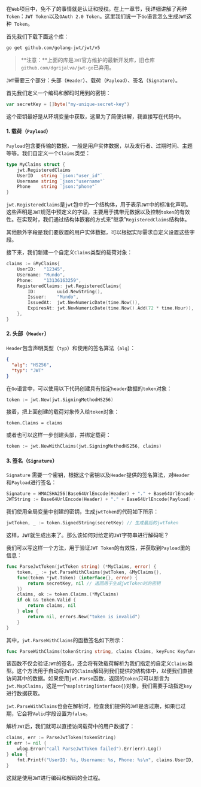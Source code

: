 在`Web`项目中，免不了的事情就是认证和授权。在上一章节，我详细讲解了两种`Token`：`JWT Token`以及`OAuth 2.0 Token`。这里我们说一下`Go`语言怎么生成`JWT`这种` Token`。

首先我们下载下面这个库：

```sh
go get github.com/golang-jwt/jwt/v5
```

> **注意：**上面的库是`JWT`官方维护的最新开发库，旧仓库`github.com/dgrijalva/jwt-go`已弃用。

`JWT`需要三个部分：头部（`Header`）、载荷（`Payload`）、签名（`Signature`）。

首先我们定义一个编码和解码时用到的密钥：

```go
var secretKey = []byte("my-unique-secret-key")
```

这个密钥最好是从环境变量中获取，这里为了简便讲解，我直接写在代码中。

#### 1. 载荷（`Payload`）

`Payload`包含要传输的数据，一般是用户实体数据，以及发行者、过期时间、主题等等。我们自定义一个`Claims`类型：

```go
type MyClaims struct {
	jwt.RegisteredClaims
	UserID   string `json:"user_id"`
	Username string `json:"username"`
	Phone    string `json:"phone"`
}
```

`jwt.RegisteredClaims`是`jwt`包中的一个结构体，用于表示`JWT`中的标准化声明。这些声明是`JWT`规范中预定义的字段，主要用于携带元数据以及控制`token`的有效性。在实现时，我们通过结构体嵌套的方式来“继承”`RegisteredClaims`结构体。

其他额外字段是我们要放置的用户实体数据，可以根据实际需求自定义设置这些字段。

接下来，我们新建一个自定义`Claims`类型的载荷对象：

```go
claims := &MyClaims{
	UserID:   "12345",
	Username: "Mundo",
	Phone:    "13136163259",
	RegisteredClaims: jwt.RegisteredClaims{
		ID:        uuid.NewString(),                                   // 设置jti，标识每个jwt
		Issuer:    "Mundo",                                            // 设置发行者iss
		IssuedAt:  jwt.NewNumericDate(time.Now()),                     // 设置创建时间iat
		ExpiresAt: jwt.NewNumericDate(time.Now().Add(72 * time.Hour)), // 设置过期时间exp为3天
	},
}
```

#### 2. 头部（`Header`）

`Header`包含声明类型（`typ`）和使用的签名算法（`alg`）：

```json
{
  "alg": "HS256",
  "typ": "JWT"
}
```

在`Go`语言中，可以使用以下代码创建具有指定`header`数据的`token`对象：

```go
token := jwt.New(jwt.SigningMethodHS256)
```

接着，把上面创建的载荷对象传入给`token`对象：

```
token.Claims = claims
```

或者也可以这样一步创建头部，并绑定载荷：

```go
token := jwt.NewWithClaims(jwt.SigningMethodHS256, claims)
```

#### 3. 签名（`Signature`）

`Signature` 需要一个密钥，根据这个密钥以及`Header`提供的签名算法，对`Header`和`Payload`进行签名：

```go
Signature = HMACSHA256(Base64UrlEncode(Header) + "." + Base64UrlEncode(Payload), secret)
JWTString := Base64UrlEncode(Header) + "." + Base64UrlEncode(Payload) + "." + Base64UrlEncode(Signature)
```

我们使用全局变量中创建的密钥，生成`jwtToken`的代码如下所示：
```go
jwtToken, _ := token.SignedString(secretKey) // 生成最后的jwtToken
```

这样，`JWT`就生成出来了。那么该如何对给定的`JWT`字符串进行解码呢？

我们可以写这样一个方法，用于验证`JWT Token`的有效性，并获取到`Payload`里的信息：

```go
func ParseJwtToken(jwtToken string) (*MyClaims, error) {
	token, _ := jwt.ParseWithClaims(jwtToken, &MyClaims{}, 
	func(token *jwt.Token) (interface{}, error) {
		return secretKey, nil // 返回用于生成jwtToken时的密钥
	})
	claims, ok := token.Claims.(*MyClaims)
	if ok && token.Valid {
		return claims, nil
	} else {
		return nil, errors.New("token is invalid")
	}
}
```

其中，`jwt.ParseWithClaims`的函数签名如下所示：

```go
func ParseWithClaims(tokenString string, claims Claims, keyFunc Keyfunc, options ...ParserOption) (*Token, error)
```

该函数不仅会验证`JWT`的签名，还会将有效载荷解析为我们指定的自定义`Claims`类型。这个方法用于自动将`JWT`的`Claims`解码到我们提供的结构体中，以便我们直接访问其中的数据。如果使用`jwt.Parse`函数，返回的`token`只可以断言为`jwt.MapClaims`，这是一个`map[string]interface{}`对象，我们需要手动指定`key`进行数据获取。

`jwt.ParseWithClaims`也会在解析时，检查我们提供的`JWT`是否过期，如果已过期，它会将`Valid`字段设置为`false`。

解析`JWT`后，我们就可以直接访问载荷中的用户数据了：

```go
claims, err := ParseJwtToken(tokenString)
if err != nil {
	wlog.Error("call ParseJwtToken failed").Err(err).Log()
} else {
	fmt.Printf("UserID: %s, Username: %s, Phone: %s\n", claims.UserID, claims.Username, claims.Phone)
}
```

这就是使用`JWT`进行编码和解码的全过程。